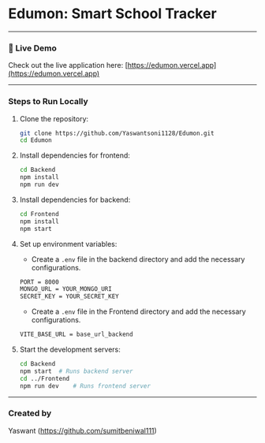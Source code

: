 # Edumon: Smart School Tracker
---

### 🔗 Live Demo
Check out the live application here: [https://edumon.vercel.app](https://edumon.vercel.app)

---

### Steps to Run Locally
1. Clone the repository:
   ```sh
   git clone https://github.com/Yaswantsoni1128/Edumon.git
   cd Edumon
   ```
2. Install dependencies for frontend:
   ```sh
   cd Backend
   npm install
   npm run dev
   
   ```
2. Install dependencies for backend:
   ```sh
   cd Frontend
   npm install
   npm start
   ```
3. Set up environment variables:
   - Create a `.env` file in the backend directory and add the necessary configurations.
   ```sh
   PORT = 8000
   MONGO_URL = YOUR_MONGO_URI
   SECRET_KEY = YOUR_SECRET_KEY
   ```
      - Create a `.env` file in the Frontend directory and add the necessary configurations.
   ```sh
   VITE_BASE_URL = base_url_backend
   ```

4. Start the development servers:
   ```sh
   cd Backend
   npm start  # Runs backend server
   cd ../Frontend
   npm run dev    # Runs frontend server
   ```

---

###  Created by
Yaswant (https://github.com/sumitbeniwal111)

